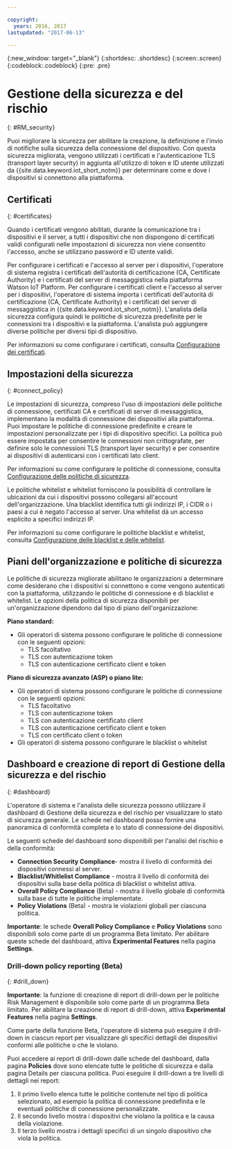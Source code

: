 ```yaml
---

copyright:
  years: 2016, 2017
lastupdated: "2017-06-13"

---
```


{:new_window: target="\_blank"}
{:shortdesc: .shortdesc}
{:screen:.screen}
{:codeblock:.codeblock}
{:pre: .pre}

# Gestione della sicurezza e del rischio
{: #RM_security}

Puoi migliorare la sicurezza per abilitare la creazione, la definizione e l'invio di notifiche sulla sicurezza della connessione del dispositivo. Con questa sicurezza migliorata, vengono utilizzati i certificati e l'autenticazione TLS (transport layer security) in aggiunta all'utilizzo di token e ID utente utilizzati da {{site.data.keyword.iot_short_notm}} per determinare come e dove i dispositivi si connettono alla piattaforma.

## Certificati
{: #certificates}

Quando i certificati vengono abilitati, durante la comunicazione tra i dispositivi e il server, a tutti i dispositivi che non dispongono di certificati validi configurati nelle impostazioni di sicurezza non viene consentito l'accesso, anche se utilizzano password e ID utente validi.

Per configurare i certificati e l'accesso al server per i dispositivi, l'operatore di sistema registra i certificati dell'autorità di certificazione (CA, Certificate Authority) e i certificati del server di messaggistica nella piattaforma Watson IoT Platform.
Per configurare i certificati client e l'accesso al server per i dispositivi, l'operatore di sistema importa i certificati dell'autorità di certificazione (CA, Certificate Authority) e i certificati del server di messaggistica in {{site.data.keyword.iot_short_notm}}. L'analista della sicurezza configura quindi le politiche di sicurezza predefinite per le connessioni tra i dispositivi e la piattaforma. L'analista può aggiungere diverse politiche per diversi tipi di dispositivo.

Per informazioni su come configurare i certificati, consulta [Configurazione dei certificati](set_up_certificates.html).

## Impostazioni della sicurezza
{: #connect_policy}

Le impostazioni di sicurezza, compreso l'uso di impostazioni delle politiche di connessione, certificati CA e certificati di server di messaggistica, implementano la modalità di connessione dei dispositivi alla piattaforma. Puoi impostare le politiche di connessione predefinite e creare le impostazioni personalizzate per i tipi di dispositivo specifici. La politica può essere impostata per consentire le connessioni non crittografate, per definire solo le connessioni TLS (transport layer security) e per consentire ai dispositivi di autenticarsi con i certificati lato client.

Per informazioni su come configurare le politiche di connessione, consulta [Configurazione delle politiche di sicurezza](set_up_policies.html).

Le politiche whitelist e whitelist forniscono la possibilità di controllare le ubicazioni da cui i dispositivi possono collegarsi all'account dell'organizzazione. Una blacklist identifica tutti gli indirizzi IP, i CIDR o i paesi a cui è negato l'accesso al server. Una whitelist dà un accesso esplicito a specifici indirizzi IP.

Per informazioni su come configurare le politiche blacklist e whitelist, consulta [Configurazione delle blacklist e delle whitelist](set_up_policies.html#config_black_white).

## Piani dell'organizzazione e politiche di sicurezza
Le politiche di sicurezza migliorate abilitano le organizzazioni a determinare come desiderano che i dispositivi si connettono e come vengono autenticati con la piattaforma, utilizzando le politiche di connessione e di blacklist e whitelist. Le opzioni della politica di sicurezza disponibili per un'organizzazione dipendono dal tipo di piano dell'organizzazione:

**Piano standard:**
- Gli operatori di sistema possono configurare le politiche di connessione con le seguenti opzioni:
    - TLS facoltativo
    - TLS con autenticazione token
    - TLS con autenticazione certificato client e token

**Piano di sicurezza avanzato (ASP) o piano lite:**
- Gli operatori di sistema possono configurare le politiche di connessione con le seguenti opzioni:
    - TLS facoltativo
    - TLS con autenticazione token
    - TLS con autenticazione certificato client
    - TLS con autenticazione certificato client e token
    - TLS con certificato client o token
- Gli operatori di sistema possono configurare le blacklist o whitelist

## Dashboard e creazione di report di Gestione della sicurezza e del rischio
{: #dashboard}

L'operatore di sistema e l'analista delle sicurezza possono utilizzare il dashboard di Gestione della sicurezza e del rischio per visualizzare lo stato di sicurezza generale. Le schede nel dashboard posso fornire una panoramica di conformità completa e lo stato di connessione dei dispositivi.

Le seguenti schede del dashboard sono disponibili per l'analisi del rischio e della conformità:
 - **Connection Security Compliance**- mostra il livello di conformità dei dispositivi connessi al server.
 - **Blacklist/Whitlelist Compliance** - mostra il livello di conformità dei dispositivi sulla base della politica di blacklist o whitelist attiva.
 - **Overall Policy Compliance** (Beta) - mostra il livello globale di conformità sulla base di tutte le politiche implementate.
 - **Policy Violations** (Beta) - mostra le violazioni globali per ciascuna politica.

**Importante**: le schede **Overall Policy Compliance** e **Policy Violations** sono disponibili solo come parte di un programma Beta limitato. Per abilitare queste schede del dashboard, attiva **Experimental Features** nella pagina **Settings**.

### Drill-down policy reporting (Beta)
{: #drill_down}

**Importante**: la funzione di creazione di report di drill-down per le politiche Risk Management è disponibile solo come parte di un programma Beta limitato. Per abilitare la creazione di report di drill-down, attiva **Experimental Features** nella pagina **Settings**.

Come parte della funzione Beta, l'operatore di sistema può eseguire il drill-down in ciascun report per visualizzare gli specifici dettagli dei dispositivi conformi alle politiche o che le violano.

Puoi accedere ai report di drill-down dalle schede del dashboard, dalla pagina **Policies** dove sono elencate tutte le politiche di sicurezza e dalla pagina Details per ciascuna politica. Puoi eseguire il drill-down a tre livelli di dettagli nei report:
1. Il primo livello elenca tutte le politiche contenute nel tipo di politica selezionato, ad esempio la politica di connessione predefinita e le eventuali politiche di connessione personalizzate.
2. Il secondo livello mostra i dispositivi che violano la politica e la causa della violazione.
3. Il terzo livello mostra i dettagli specifici di un singolo dispositivo che viola la politica.
